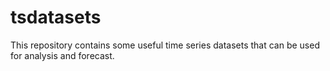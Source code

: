# tsdatasets

This repository contains some useful time series datasets that can be used for analysis and forecast.
